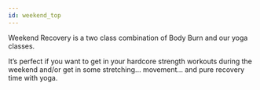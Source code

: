```yaml
---
id: weekend_top
---
```


Weekend Recovery is a two class combination of Body Burn and our yoga classes.

It’s perfect if you want to get in your hardcore strength workouts during the weekend and/or get in some stretching... movement... and pure recovery time with yoga.
